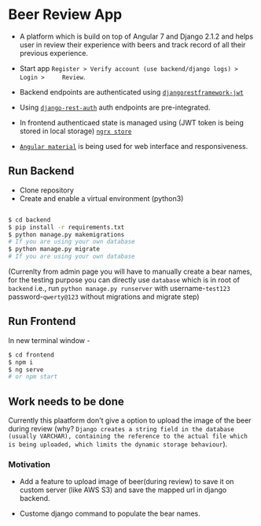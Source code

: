 # Beer Review App

- A platform which is build on top of Angular 7 and Django 2.1.2 and helps user in review their experience with beers and track record of all their previous experience.
- Start app `Register > Verify account (use backend/django logs) > Login >     Review`.
- Backend endpoints are authenticated using [`djangorestframework-jwt`](https://github.com/GetBlimp/django-rest-framework-jwt)

- Using [`django-rest-auth`](https://github.com/Tivix/django-rest-auth) auth endpoints are pre-integrated.

- In frontend authenticaed state is managed using (JWT token is being stored in local storage) [`ngrx store`](https://ngrx.io/guide/store)

- [`Angular material`](https://material.angular.io/) is being used for web interface and responsiveness.


## Run Backend

- Clone repository
- Create and enable a virtual environment (python3)

```bash

$ cd backend
$ pip install -r requirements.txt
$ python manage.py makemigrations
# If you are using your own database
$ python manage.py migrate 
# If you are using your own database
```
(Currenlty from admin page you will have to manually create a bear names, for the testing purpose you can directly use `database` which is in root of `backend` i.e., run `python manage.py runserver` with username-`test123`    password-`qwerty@123` without migrations and migrate step)

## Run Frontend

In new terminal window -

```bash
$ cd frontend
$ npm i
$ ng serve
# or npm start

```

## Work needs to be done

Currently this plaatform don't give a option to upload the image of the beer during review (why? `Django creates a string field in the database (usually VARCHAR), containing the reference to the actual file which is being uploaded, which limits the dynamic storage behaviour`).

### Motivation
- Add a feature to upload image of beer(during review) to save it on custom   server (like AWS S3) and save the mapped url in django backend.

- Custome django command to populate the bear names.